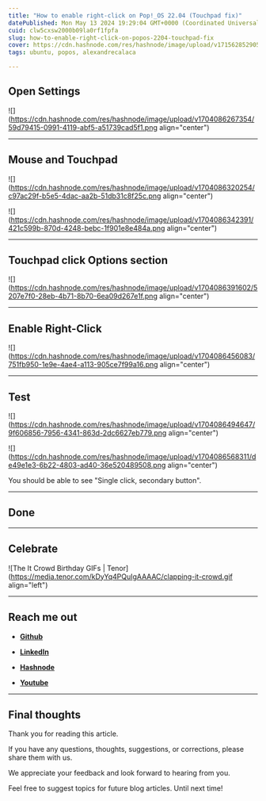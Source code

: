 ```yaml
---
title: "How to enable right-click on Pop!_OS 22.04 (Touchpad fix)"
datePublished: Mon May 13 2024 19:29:04 GMT+0000 (Coordinated Universal Time)
cuid: clw5cxsw2000b09la0rf1fpfa
slug: how-to-enable-right-click-on-popos-2204-touchpad-fix
cover: https://cdn.hashnode.com/res/hashnode/image/upload/v1715628529052/fdeca437-5efa-4817-8163-0a3a231e85c6.png
tags: ubuntu, popos, alexandrecalaca

---
```


## Open Settings

![](https://cdn.hashnode.com/res/hashnode/image/upload/v1704086267354/59d79415-0991-4119-abf5-a51739cad5f1.png align="center")

---

## Mouse and Touchpad

![](https://cdn.hashnode.com/res/hashnode/image/upload/v1704086320254/c97ac29f-b5e5-4dac-aa2b-51db31c8f25c.png align="center")

![](https://cdn.hashnode.com/res/hashnode/image/upload/v1704086342391/421c599b-870d-4248-bebc-1f901e8e484a.png align="center")

---

## Touchpad click Options section

![](https://cdn.hashnode.com/res/hashnode/image/upload/v1704086391602/5207e7f0-28eb-4b71-8b70-6ea09d267e1f.png align="center")

---

## Enable Right-Click

![](https://cdn.hashnode.com/res/hashnode/image/upload/v1704086456083/751fb950-1e9e-4ae4-a113-905ce7f99a16.png align="center")

---

## Test

![](https://cdn.hashnode.com/res/hashnode/image/upload/v1704086494647/9f606856-7956-4341-863d-2dc6627eb779.png align="center")

![](https://cdn.hashnode.com/res/hashnode/image/upload/v1704086568311/de49e1e3-6b22-4803-ad40-36e520489508.png align="center")

You should be able to see "Single click, secondary button".

---

## Done

---

## **Celebrate**

![The It Crowd Birthday GIFs | Tenor](https://media.tenor.com/kDyYq4PQuIgAAAAC/clapping-it-crowd.gif align="left")

---

## **Reach me out**

* [**Github**](https://github.com/alexcalaca)
    
* [**LinkedIn**](https://linkedin.com/in/alexandrecalacaofficial)
    
* [**Hashnode**](https://hashnode.com/onboard?next=/@alexandrecalaca)
    
* [**Youtube**](https://www.youtube.com/@alexandrecalacaofficial)
    

---

## Final thoughts

Thank you for reading this article.

If you have any questions, thoughts, suggestions, or corrections, please share them with us.

We appreciate your feedback and look forward to hearing from you.

Feel free to suggest topics for future blog articles. Until next time!